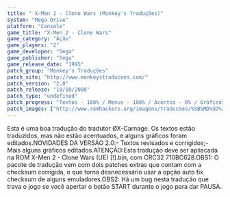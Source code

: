 ```yaml
---
title: " X-Men 2 - Clone Wars (Monkey's Traduções)"
system: "Mega Drive"
platform: "Console"
game_title: "X-Men 2 - Clone Wars"
game_category: "Ação"
game_players: "2"
game_developer: "Sega"
game_publisher: "Sega"
game_release_date: "1995"
patch_group: "Monkey's Traduções"
patch_site: "http://www.monkeystraducoes.com/"
patch_version: "2.0"
patch_release: "18/10/2008"
patch_type: "undefined"
patch_progress: "Textos - 100% / Menus - 100% / Acentos - 0% / Gráficos - 10%"
patch_images: ["http://www.romhackers.org/imagens/traducoes/%5BSMD%5D%20X-Men%202%20-%20Clone%20Wars%20-%20Monkey's%20Tradu%C3%A7%C3%B5es%20-%201.png","http://www.romhackers.org/imagens/traducoes/%5BSMD%5D%20X-Men%202%20-%20Clone%20Wars%20-%20Monkey's%20Tradu%C3%A7%C3%B5es%20-%202.png","http://www.romhackers.org/imagens/traducoes/%5BSMD%5D%20X-Men%202%20-%20Clone%20Wars%20-%20Monkey's%20Tradu%C3%A7%C3%B5es%20-%203.png"]
---
```

Esta é uma boa tradução do tradutor ØX-Carnage. Os textos estão traduzidos, mas não estão acentuados, e alguns gráficos foram editados.NOVIDADES DA VERSÃO 2.0:- Textos revisados e corrigidos;- Mais alguns gráficos editados.ATENÇÃO:Esta tradução deve ser apliacada na ROM X-Men 2 - Clone Wars (UE) [!].bin, com CRC32 710BC628.OBS1: O pacote de tradução vem com dois patches extras que contam com a checksum corrigida, o que torna desnecessário usar a opção auto fix checksum de alguns emuladores.OBS2: Há um bug nesta tradução que trava o jogo se você apertar o botão START durante o jogo para dar PAUSA.